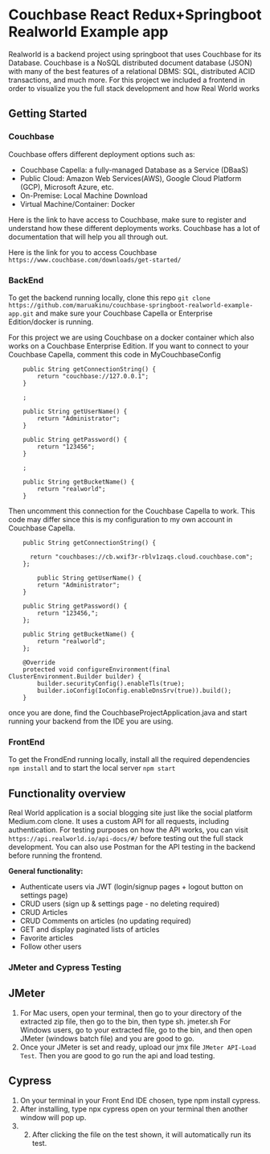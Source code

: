 # Couchbase React Redux+Springboot Realworld Example app
Realworld is a backend project using springboot that uses Couchbase for its Database. Couchbase is a NoSQL distributed document database (JSON) with many of the best features of a relational DBMS: SQL, distributed ACID transactions, and much more. For this project we included a frontend in order to visualize you the full stack development and how Real World works


## Getting Started

### Couchbase
Couchbase offers different deployment options such as:
- Couchbase Capella: a fully-managed Database as a Service (DBaaS)
- Public Cloud: Amazon Web Services(AWS), Google Cloud Platform (GCP), Microsoft Azure, etc.
- On-Premise: Local Machine Download
- Virtual Machine/Container: Docker

Here is the link to have access to Couchbase, make sure to register and understand how these different deployments works. Couchbase has a lot of documentation that will help you all through out.

Here is the link for you to access Couchbase ` https://www.couchbase.com/downloads/get-started/ `


### BackEnd
To get the backend running locally, clone this repo ` git clone https://github.com/maruakinu/couchbase-springboot-realworld-example-app.git `
and make sure your Couchbase Capella or Enterprise Edition/docker is running.

For this project we are using Couchbase on a docker container which also works on a Couchbase Enterprise Edition. If you want to connect to your Couchbase Capella, comment this code in MyCouchbaseConfig

```
    public String getConnectionString() {
        return "couchbase://127.0.0.1";
    }

    ;

    public String getUserName() {
        return "Administrator";
    }

    public String getPassword() {
        return "123456";
    }

    ;

    public String getBucketName() {
        return "realworld";
    }
```
Then uncomment this connection for the Couchbase Capella to work. This code may differ since this is my configuration to my own account in Couchbase Capella.

```
    public String getConnectionString() {

      return "couchbases://cb.wxif3r-rblv1zaqs.cloud.couchbase.com";
    };

        public String getUserName() {
        return "Administrator";
    }

    public String getPassword() {
        return "123456,";
    };

    public String getBucketName() {
        return "realworld";
    };

    @Override
    protected void configureEnvironment(final ClusterEnvironment.Builder builder) {
        builder.securityConfig().enableTls(true);
        builder.ioConfig(IoConfig.enableDnsSrv(true)).build();
    }
```

 once you are done, find the CouchbaseProjectApplication.java and start running your backend from the IDE you are using.
 
 ### FrontEnd
 To get the FrondEnd running locally, install all the required dependencies ` npm install ` and to start the local server ` npm start `
 
## Functionality overview

Real World application is a social blogging site just like the social platform Medium.com clone. It uses a custom API for all requests, including authentication. For testing purposes on how the API works, you can visit ` https://api.realworld.io/api-docs/#/ ` before testing out the full stack development. You can also use Postman for the API testing in the backend before running the frontend.

**General functionality:**

- Authenticate users via JWT (login/signup pages + logout button on settings page)
- CRUD users (sign up & settings page - no deleting required)
- CRUD Articles
- CRUD Comments on articles (no updating required)
- GET and display paginated lists of articles
- Favorite articles
- Follow other users

### JMeter and Cypress Testing

## JMeter
1. For Mac users, open your terminal, then go to your directory of the extracted zip file, then go to the bin, then type sh. jmeter.sh
    For Windows users, go to your extracted file, go to the bin, and then open JMeter (windows batch file) and you are good to go.
2. Once your JMeter is set and ready, upload our jmx file ` JMeter API-Load Test `. Then you are good to go run the api and load testing.
 
 ## Cypress
 1. On your terminal in your Front End IDE chosen, type npm install cypress.
 2. After installing, type npx cypress open on your terminal then another window will pop up.
 3. 2.	After clicking the file on the test shown, it will automatically run its test. 
